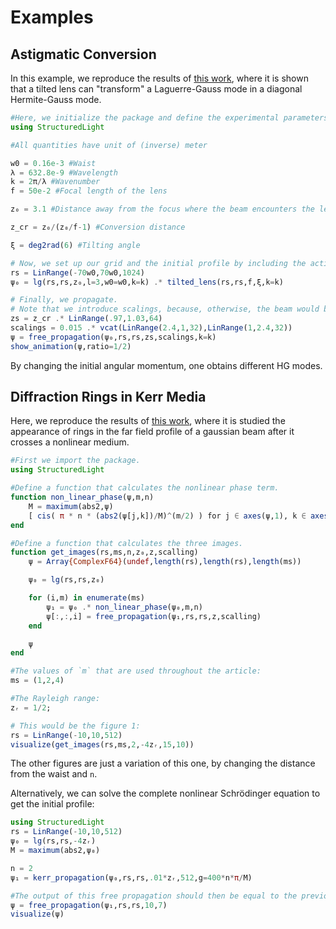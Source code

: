 # Examples

## Astigmatic Conversion

In this example, we reproduce the results of [this work](https://www.sciencedirect.com/science/article/abs/pii/S0375960113001953?casa_token=4qY1zlrA1jAAAAAA:siRwxg9tPju8XHJkGtAjGVXJacg7pBbaZyFJUQscNaQplQ2ciYyoMQOlTexOlyaW9VSQBDViPph4), where it is shown that a tilted lens can "transform" a Laguerre-Gauss mode in a diagonal Hermite-Gauss mode.

```julia
#Here, we initialize the package and define the experimental parameters:
using StructuredLight

#All quantities have unit of (inverse) meter

w0 = 0.16e-3 #Waist
λ = 632.8e-9 #Wavelength
k = 2π/λ #Wavenumber
f = 50e-2 #Focal length of the lens

z₀ = 3.1 #Distance away from the focus where the beam encounters the lens

z_cr = z₀/(z₀/f-1) #Conversion distance

ξ = deg2rad(6) #Tilting angle

# Now, we set up our grid and the initial profile by including the action of a tilted lens:
rs = LinRange(-70w0,70w0,1024)
ψ₀ = lg(rs,rs,z₀,l=3,w0=w0,k=k) .* tilted_lens(rs,rs,f,ξ,k=k)

# Finally, we propagate. 
# Note that we introduce scalings, because, otherwise, the beam would be to small.
zs = z_cr .* LinRange(.97,1.03,64)
scalings = 0.015 .* vcat(LinRange(2.4,1,32),LinRange(1,2.4,32))
ψ = free_propagation(ψ₀,rs,rs,zs,scalings,k=k)
show_animation(ψ,ratio=1/2)
```

By changing the initial angular momentum, one obtains different HG modes.

## Diffraction Rings in Kerr Media

Here, we reproduce the results of [this work](https://opg.optica.org/oe/fulltext.cfm?uri=oe-18-21-22067&id=206115), where it is studied the appearance of rings in the far field profile of a gaussian beam after it crosses a nonlinear medium.

```julia
#First we import the package.
using StructuredLight

#Define a function that calculates the nonlinear phase term.
function non_linear_phase(ψ,m,n)
    M = maximum(abs2,ψ)
    [ cis( π * n * (abs2(ψ[j,k])/M)^(m/2) ) for j ∈ axes(ψ,1), k ∈ axes(ψ,2) ]
end

#Define a function that calculates the three images.
function get_images(rs,ms,n,z₀,z,scalling)
    ψ = Array{ComplexF64}(undef,length(rs),length(rs),length(ms))

    ψ₀ = lg(rs,rs,z₀)

    for (i,m) in enumerate(ms)
        ψ₁ = ψ₀ .* non_linear_phase(ψ₀,m,n)
        ψ[:,:,i] = free_propagation(ψ₁,rs,rs,z,scalling)
    end

    ψ
end

#The values of `m` that are used throughout the article:
ms = (1,2,4)

#The Rayleigh range:
zᵣ = 1/2;

# This would be the figure 1:
rs = LinRange(-10,10,512)
visualize(get_images(rs,ms,2,-4zᵣ,15,10))
```

The other figures are just a variation of this one, by changing the distance from the waist and `n`.

Alternatively, we can solve the complete nonlinear Schrödinger equation to get the initial profile:

```julia
using StructuredLight
rs = LinRange(-10,10,512)
ψ₀ = lg(rs,rs,-4zᵣ)
M = maximum(abs2,ψ₀)

n = 2
ψ₁ = kerr_propagation(ψ₀,rs,rs,.01*zᵣ,512,g=400*n*π/M)

#The output of this free propagation should then be equal to the previous case with `m=2`:
ψ = free_propagation(ψ₁,rs,rs,10,7)
visualize(ψ)
```